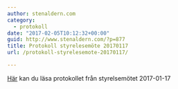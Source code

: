 ```yaml
---
author: stenaldern.com
category:
  - protokoll
date: "2017-02-05T10:12:32+00:00"
guid: http://www.stenaldern.com/?p=877
title: Protokoll styrelesemöte 20170117
url: /protokoll-styrelesemote-20170117/

---
```

[Här](/wp-content/uploads/2017/02/styrelesmote_20170117.pdf "Protokoll") kan du läsa protokollet från styrelsemötet 2017-01-17
